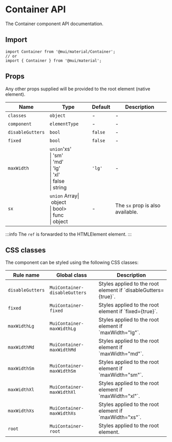 # Container API

The Container component API documentation.

## Import

```
import Container from '@mui/material/Container';
// or
import { Container } from '@mui/material';
```

## Props

Any other props supplied will be provided to the root element (native element).

| Name | Type | Default | Description |
| --- | --- | --- | --- |
| `classes` | `object` | - | - |
| `component` | `elementType` | - | - |
| `disableGutters` | `bool` | `false` | - |
| `fixed` | `bool` | `false` | - |
| `maxWidth` | `union`'xs'<br>\| 'sm'<br>\| 'md'<br>\| 'lg'<br>\| 'xl'<br>\| false<br>\| string | `'lg'` | - |
| `sx` | `union` Array\| object<br>\| bool><br>\| func<br>\| object | - | The `sx` prop is also available. |

:::info
The `ref` is forwarded to the HTMLElement element.
:::

## CSS classes

The component can be styled using the following CSS classes:

| Rule name | Global class | Description |
| --- | --- | --- |
| `disableGutters` | `MuiContainer-disableGutters` | Styles applied to the root element if \`disableGutters={true}\`. |
| `fixed` | `MuiContainer-fixed` | Styles applied to the root element if \`fixed={true}\`. |
| `maxWidthLg` | `MuiContainer-maxWidthLg` | Styles applied to the root element if \`maxWidth="lg"\`. |
| `maxWidthMd` | `MuiContainer-maxWidthMd` | Styles applied to the root element if \`maxWidth="md"\`. |
| `maxWidthSm` | `MuiContainer-maxWidthSm` | Styles applied to the root element if \`maxWidth="sm"\`. |
| `maxWidthXl` | `MuiContainer-maxWidthXl` | Styles applied to the root element if \`maxWidth="xl"\`. |
| `maxWidthXs` | `MuiContainer-maxWidthXs` | Styles applied to the root element if \`maxWidth="xs"\`. |
| `root` | `MuiContainer-root` | Styles applied to the root element. |